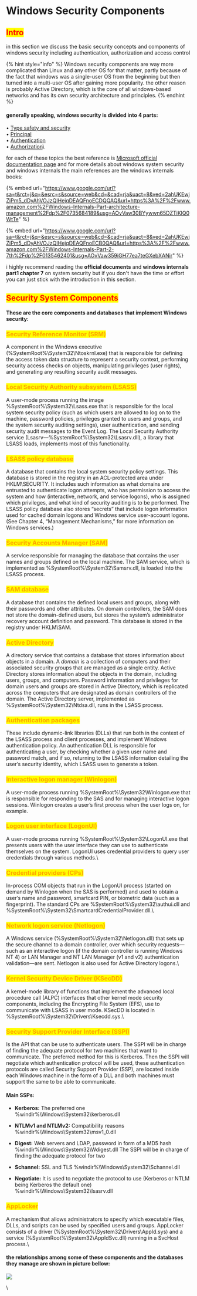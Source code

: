 # Windows Security Components

## <mark style="color:red;">Intro</mark>

in this section we discuss the basic security concepts and components of windows security including authentication, authorization and access control

{% hint style="info" %}
Windows security components are way more complicated than Linux and any other OS  for that matter, partly because of the fact that windows was a single-user OS from the beginning but then turned into a multi-user OS after gaining more popularity. the other reason is probably Active Directory, which is the core of all windows-based networks and has its own security architecture and principles.
{% endhint %}

#### generally speaking, windows security is divided into 4 parts:

• [Type safety and security](https://docs.microsoft.com/en-us/dotnet/standard/security/key-security-concepts#type-safety-and-security)\
• [Principal](https://docs.microsoft.com/en-us/dotnet/standard/security/key-security-concepts#principal)\
• [Authentication](https://docs.microsoft.com/en-us/dotnet/standard/security/key-security-concepts#authentication)\
• [Authorization](https://docs.microsoft.com/en-us/dotnet/standard/security/key-security-concepts#authorization)\


for each of these topics the best reference is  [Microsoft official documentation page](https://docs.microsoft.com/en-us/windows-server/security/security-and-assurance) and for more details about windows system security and windows internals the main references are the windows internals books:

{% embed url="https://www.google.com/url?sa=t&rct=j&q=&esrc=s&source=web&cd=&cad=rja&uact=8&ved=2ahUKEwjZiPm5_dDyAhVOJzQIHejqDEAQFnoECDQQAQ&url=https%3A%2F%2Fwww.amazon.com%2FWindows-Internals-Part-architecture-management%2Fdp%2F0735684189&usg=AOvVaw30BYywwn65DZTiKlQ0WtTe" %}

{% embed url="https://www.google.com/url?sa=t&rct=j&q=&esrc=s&source=web&cd=&cad=rja&uact=8&ved=2ahUKEwjZiPm5_dDyAhVOJzQIHejqDEAQFnoECB0QAQ&url=https%3A%2F%2Fwww.amazon.com%2FWindows-Internals-Part-2-7th%2Fdp%2F0135462401&usg=AOvVaw359iGH77ea7teGXebXANir" %}

i highly recommend reading the **official documents** and **windows internals part1 chapter 7** on system security but if you don't have the time or effort you can just stick with the introduction in this section.

## <mark style="color:red;">Security System Components</mark>

#### These are the core components and databases that implement Windows security:

### <mark style="color:orange;">Security Reference Monitor (SRM)</mark>

A component in the Windows executive (%SystemRoot%\System32\Ntoskrnl.exe) that is responsible for defining the access token data structure to represent a security context, performing security access checks on objects, manipulating privileges (user rights), and generating any resulting security audit messages.



### <mark style="color:orange;">**Local Security Authority subsystem (LSASS)**</mark>&#x20;

A user-mode process running the image %SystemRoot%\System32\Lsass.exe that is responsible for the local system security policy (such as which users are allowed to log on to the machine, password policies, privileges granted to users and groups, and the system security auditing settings), user authentication, and sending security audit messages to the Event Log. The Local Security Authority service (Lsasrv—%SystemRoot%\System32\Lsasrv.dll), a library that LSASS loads, implements most of this functionality.



### &#x20;<mark style="color:orange;">**LSASS policy database**</mark>&#x20;

A database that contains the local system security policy settings. This database is stored in the registry in an ACL-protected area under HKLM\SECURITY. It includes such information as what domains are entrusted to authenticate logon attempts, who has permission to access the system and how (interactive, network, and service logons), who is assigned which privileges, and what kind of security auditing is to be performed. The LSASS policy database also stores “secrets” that include logon information used for cached domain logons and Windows service user-account logons. (See Chapter 4, “Management Mechanisms,” for more information on Windows services.)



### <mark style="color:orange;">**Security Accounts Manager (SAM)**</mark>&#x20;

A service responsible for managing the database that contains the user names and groups defined on the local machine. The SAM service, which is implemented as %SystemRoot%\System32\Samsrv.dll, is loaded into the LSASS process.



### <mark style="color:orange;">**SAM database**</mark>

&#x20;A database that contains the defined local users and groups, along with their passwords and other attributes. On domain controllers, the SAM does not store the domain-defined users, but stores the system’s administrator recovery account definition and password. This database is stored in the registry under HKLM\SAM.



### <mark style="color:orange;">**Active Directory**</mark>&#x20;

A directory service that contains a database that stores information about objects in a domain. A _domain_ is a collection of computers and their associated security groups that are managed as a single entity. Active Directory stores information about the objects in the domain, including users, groups, and computers. Password information and privileges for domain users and groups are stored in Active Directory, which is replicated across the computers that are designated as domain controllers of the domain. The Active Directory server, implemented as %SystemRoot%\System32\Ntdsa.dll, runs in the LSASS process.&#x20;



### <mark style="color:orange;">**Authentication packages**</mark>&#x20;

These include dynamic-link libraries (DLLs) that run both in the context of the LSASS process and client processes, and implement Windows authentication policy. An authentication DLL is responsible for authenticating a user, by checking whether a given user name and password match, and if so, returning to the LSASS information detailing the user’s security identity, which LSASS uses to generate a token.



### <mark style="color:orange;">**Interactive logon manager (Winlogon)**</mark>

&#x20;A user-mode process running %SystemRoot%\System32\Winlogon.exe that is responsible for responding to the SAS and for managing interactive logon sessions. Winlogon creates a user’s first process when the user logs on, for example.



### <mark style="color:orange;">**Logon user interface (LogonUI)**</mark>

&#x20;A user-mode process running %SystemRoot%\System32\LogonUI.exe that presents users with the user interface they can use to authenticate themselves on the system. LogonUI uses credential providers to query user credentials through various methods.\


### <mark style="color:orange;">**Credential providers (CPs)**</mark>&#x20;

In-process COM objects that run in the LogonUI process (started on demand by Winlogon when the SAS is performed) and used to obtain a user’s name and password, smartcard PIN, or biometric data (such as a fingerprint). The standard CPs are %SystemRoot%\System32\authui.dll and %SystemRoot%\System32\SmartcardCredentialProvider.dll.\


### <mark style="color:orange;">**Network logon service (Netlogon)**</mark>&#x20;

A Windows service (%SystemRoot%\System32\Netlogon.dll) that sets up the secure channel to a domain controller, over which security requests—such as an interactive logon (if the domain controller is running Windows NT 4) or LAN Manager and NT LAN Manager (v1 and v2) authentication validation—are sent. Netlogon is also used for Active Directory logons.\


### <mark style="color:orange;">**Kernel Security Device Driver (KSecDD)**</mark>&#x20;

A kernel-mode library of functions that implement the advanced local procedure call (ALPC) interfaces that other kernel mode security components, including the Encrypting File System (EFS), use to communicate with LSASS in user mode. KSecDD is located in %SystemRoot%\System32\Drivers\Ksecdd.sys.\


### <mark style="color:orange;">Security Support Provider Interface (SSPI)</mark>

Is the API that can be use to authenticate users. The SSPI will be in charge of finding the adequate protocol for two machines that want to communicate. The preferred method for this is Kerberos. Then the SSPI will negotiate which authentication protocol will be used, these authentication protocols are called Security Support Provider (SSP), are located inside each Windows machine in the form of a DLL and both machines must support the same to be able to communicate.

#### Main SSPs:

*   **Kerberos:** The preferred one %windir%\Windows\System32\kerberos.dll


*   **NTLMv1 and NTLMv2:** Compatibility reasons %windir%\Windows\System32\msv1\_0.dll


*   **Digest:** Web servers and LDAP, password in form of a MD5 hash %windir%\Windows\System32\Wdigest.dll The SSPI will be in charge of finding the adequate protocol for two


*   **Schannel:** SSL and TLS %windir%\Windows\System32\Schannel.dll


* **Negotiate:** It is used to negotiate the protocol to use (Kerberos or NTLM being Kerberos the default one) %windir%\Windows\System32\lsasrv.dll



### <mark style="color:orange;">**AppLocker**</mark>

&#x20;A mechanism that allows administrators to specify which executable files, DLLs, and scripts can be used by specified users and groups. AppLocker consists of a driver (%SystemRoot%\System32\Drivers\AppId.sys) and a service (%SystemRoot%\System32\AppIdSvc.dll) running in a SvcHost process.\


#### the relationships among some of these components and the databases they manage **are shown in picture bellow:**

![](<../../../.gitbook/assets/image (55) (1).png>)

\\
